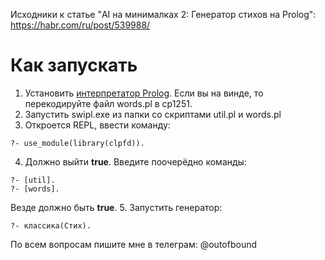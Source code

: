 Исходники к статье "AI на минималках 2: Генератор стихов на Prolog": https://habr.com/ru/post/539988/

# Как запускать
1. Установить [интерпретатор Prolog](http://swi-prolog.org).
Если вы на винде, то перекодируйте файл words.pl в cp1251.
2. Запустить swipl.exe из папки со скриптами util.pl и words.pl
3. Откроется REPL, ввести команду:
```
?- use_module(library(clpfd)).
```
4. Должно выйти **true**. Введите поочерёдно команды:
```
?- [util].
?- [words].
```
Везде должно быть **true**.
5. Запустить генератор:
```
?- классика(Стих).
```

По всем вопросам пишите мне в телеграм: @outofbound
